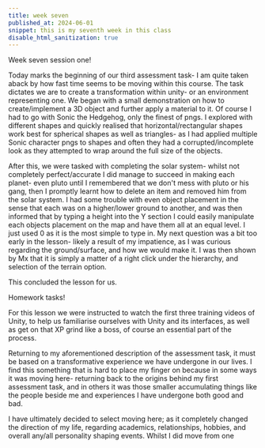 ```yaml
---
title: week seven
published_at: 2024-06-01
snippet: this is my seventh week in this class
disable_html_sanitization: true
---
```


Week seven session one!

Today marks the beginning of our third assessment task- I am quite taken aback by how fast time seems
to be moving within this course. The task dictates we are to create a transformation within unity- or an
environment representing one. We began with a small demonstration on how to create/implement a 3D object
and further apply a material to it. Of course I had to go with Sonic the Hedgehog, only the finest of
pngs. I explored with different shapes and quickly realised that horizontal/rectangular shapes work best
for spherical shapes as well as triangles- as I had applied multiple Sonic character pngs to shapes and
often they had a corrupted/incomplete look as they attempted to wrap around the full size of the
objects. 

After this, we were tasked with completing the solar system- whilst not completely perfect/accurate I
did manage to succeed in making each planet- even pluto until I remembered that we don't mess with pluto
or his gang, then I promptly learnt how to delete an item and removed him from the solar system. 
I had some trouble with even object placement in the sense that each was on a higher/lower ground to
another, and was then informed that by typing a height into the Y section I could easily manipulate
each objects placement on the map and have them all at an equal level. I just used 0 as it is the most
simple to type in. My next question was a bit too early in the lesson- likely a result of my impatience,
as I was curious regarding the ground/surface, and how we would make it. I was then shown by Mx that it
is simply a matter of a right click under the hierarchy, and selection of the terrain option. 

This concluded the lesson for us.

Homework tasks!

For this lesson we were instructed to watch the first three training videos of Unity, to help us
familiarise ourselves with Unity and its interfaces, as well as get on that XP grind like a boss, of
course an essential part of the process.

Returning to my aforementioned description of the assessment task, it must be based on a transformative
experience we have undergone in our lives. I find this something that is hard to place my finger on 
because in some ways it was moving here- returning back to the origins behind my first assessment task,
and in others it was those smaller accumulating things like the people beside me and experiences I have
undergone both good and bad. 

I have ultimately decided to select moving here; as it completely changed the direction of my life,
regarding academics, relationships, hobbies, and overall any/all personality shaping events. Whilst I
did move from one 